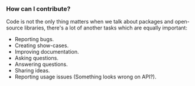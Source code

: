 ### How can I contribute?

Code is not the only thing matters when we talk about packages and open-source libraries, there's a lot of another tasks which are equally important:

- Reporting bugs.
- Creating show-cases.
- Improving documentation.
- Asking questions.
- Answering questions.
- Sharing ideas.
- Reporting usage issues (Something looks wrong on API?).
